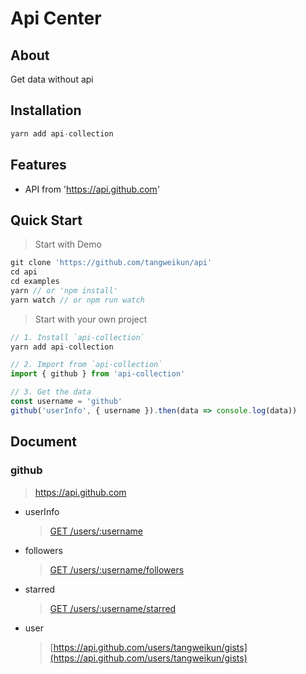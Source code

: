 # Api Center

## About

Get data without api

## Installation

```js
yarn add api-collection
```

## Features

* API from 'https://api.github.com'

## Quick Start

> Start with Demo

```js
git clone 'https://github.com/tangweikun/api'
cd api
cd examples
yarn // or 'npm install'
yarn watch // or npm run watch
```

> Start with your own project

```js
// 1. Install `api-collection`
yarn add api-collection

// 2. Import from `api-collection`
import { github } from 'api-collection'

// 3. Get the data
const username = 'github'
github('userInfo', { username }).then(data => console.log(data))
```

## Document

### github

> https://api.github.com

* userInfo

  > [GET /users/:username](https://developer.github.com/v3/users/)

* followers

  > [GET /users/:username/followers](https://developer.github.com/v3/users/followers/)

* starred

  > [GET /users/:username/starred](https://developer.github.com/v3/activity/starring/)

* user
  > [https://api.github.com/users/tangweikun/gists](https://api.github.com/users/tangweikun/gists)
